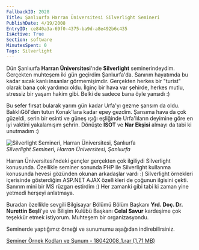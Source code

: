 ```yaml
---
FallbackID: 2028
Title: Şanlıurfa Harran Üniversitesi Silverlight Semineri
PublishDate: 4/19/2008
EntryID: ce840a3a-69f0-4375-ba9d-a8e492b6c435
IsActive: True
Section: software
MinutesSpent: 0
Tags: Silverlight
---
```

Dün Şanlıurfa **Harran Üniversitesi**'nde **Silverlight**
seminerindeydim. Gerçekten muhteşem iki gün geçirdim Şanlıurfa'da.
Sanırım hayatımda bu kadar sıcak kanlı insanlar görmemişimdir. Gerçekten
herkes bir "turist" olarak bana çok yardımcı oldu. İlginç bir hava var
şehirde, herkes mutlu, stressiz bir yaşam hakim gibi. Belki de sadece
bana öyle yansıdı :)

Bu sefer fırsat bularak yarım gün kadar Urfa'yı gezme şansım da oldu.
BalıklıGöl'den tutun Konak'lara kadar epey gezdim. Şansıma hava da çok
güzeldi, serin bir esinti ve güneş ışığı eşliğinde Urfa'lıların deyimine
göre en iyi vaktini yakalamışım şehrin. Dönüşte **İSOT** ve **Nar
Ekşisi** almayı da tabi ki unutmadım :)

![Silverlight Semineri, Harran Üniversitesi,
Şanlıurfa](http://cdn.daron.yondem.com/assets/2028/18042008_1.jpg)\
*Silverlight Semineri, Harran Üniversitesi, Şanlıurfa*

Harran Üniversitesi'ndeki gençler gerçekten çok ilgiliydi Silverlight
konusunda. Özellikle seminer sonunda PHP ile Silverlight kullanma
konusunda hevesi gözünden okunan arkadaşlar vardı :) Silverlight
örnekleri içerisinde gösterdiğim ASP.NET AJAX özellikleri de çoğunun
ilgisini çekti. Sanırım mini bir MS rüzgarı estirdim :) Her zamanki gibi
tabi ki zaman yine yetmedi herşeyi anlatmaya.

Buradan özellikle sevgili Bilgisayar Bölümü Bölüm Başkanı **Yrd. Doç.
Dr. Nurettin Beşli**'ye ve Bilişim Kulübü Başkanı **Celal Savur**
kardeşime çok teşekkür etmek istiyorum. Muhteşem bir organizasyondu.

Seminerde yaptığımız örneği ve sunumumu aşağıdan indirebilirsiniz.

[Seminer Örnek Kodları ve Sunum - 18042008\_1.rar (1,71
MB)](http://cdn.daron.yondem.com/assets/2028/18042008_1.rar)


